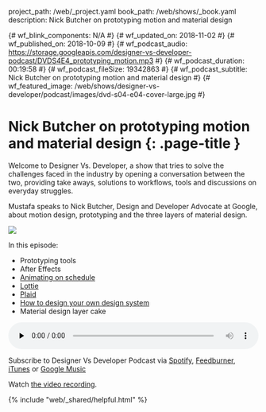project_path: /web/_project.yaml
book_path: /web/shows/_book.yaml
description: Nick Butcher on prototyping motion and material design

{# wf_blink_components: N/A #}
{# wf_updated_on: 2018-11-02 #}
{# wf_published_on: 2018-10-09 #}
{# wf_podcast_audio: https://storage.googleapis.com/designer-vs-developer-podcast/DVDS4E4_prototyping_motion.mp3 #}
{# wf_podcast_duration: 00:19:58 #}
{# wf_podcast_fileSize: 19342863 #}
{# wf_podcast_subtitle: Nick Butcher on prototyping motion and material design #}
{# wf_featured_image: /web/shows/designer-vs-developer/podcast/images/dvd-s04-e04-cover-large.jpg #}


# Nick Butcher on prototyping motion and material design {: .page-title }

Welcome to Designer Vs. Developer, a show that tries to solve the
challenges faced in the industry by opening a conversation between
the two, providing take aways, solutions to workflows, tools and
discussions on everyday struggles.

Mustafa speaks to Nick Butcher, Design and Developer Advocate at 
Google, about motion design, prototyping and the three layers 
of material design. 
 

<img class="attempt-right"
  src="/web/shows/designer-vs-developer/podcast/images/dvd-s04-e04-cover.jpg">
  
In this episode:

* Prototyping tools
* After Effects
* [Animating on schedule](http://bit.ly/2IN9xXd)
* [Lottie](http://bit.ly/2pIEOSr)
* [Plaid](http://bit.ly/2OQ34jy)
* [How to design your own design system](http://bit.ly/2CyaQcq)
* Material design layer cake


<audio style="width: 100%" controls preload="none" 
src="https://storage.googleapis.com/designer-vs-developer-podcast/
DVDS4E4_prototyping_motion.mp3">

Subscribe to Designer Vs Developer Podcast via
<a href="http://bit.ly/mustafaOnSpotify">Spotify</a>,
<a href="https://goo.gl/USHXv8">Feedburner</a>,
<a href="https://goo.gl/1E9U0G">iTunes</a> or
<a href="https://goo.gl/qCBlST">Google Music</a>

Watch <a href="https://www.youtube.com/playlist?list=PLNYkxOF6rcIC60856GnLEV5GQXMxc9ByJ">
the video recording</a>.

{% include "web/_shared/helpful.html" %}